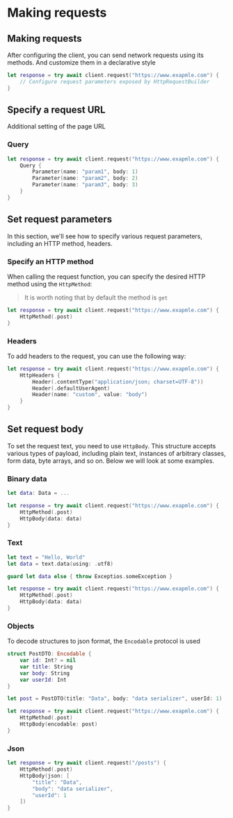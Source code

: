 # Making requests

## Making requests 

After configuring the client, you can send network requests using its methods. And customize them in a declarative style

```swift
let response = try await client.request("https://www.exapmle.com") {
    // Configure request parameters exposed by HttpRequestBuilder
}
```

## Specify a request URL﻿

Additional setting of the page URL

### Query

```swift
let response = try await client.request("https://www.exapmle.com") {
    Query {
        Parameter(name: "param1", body: 1)              
        Parameter(name: "param2", body: 2)              
        Parameter(name: "param3", body: 3)              
    }
}
```

## Set request parameters﻿

In this section, we'll see how to specify various request parameters, including an HTTP method, headers.

### Specify an HTTP method

When calling the request function, you can specify the desired HTTP method using the ``HttpMethod``:

> It is worth noting that by default the method is `get`

```swift
let response = try await client.request("https://www.exapmle.com") {
    HttpMethod(.post)
}
```

### Headers

To add headers to the request, you can use the following way:

```swift
let response = try await client.request("https://www.exapmle.com") {
    HttpHeaders {
        Header(.contentType("application/json; charset=UTF-8"))
        Header(.defaultUserAgent)
        Header(name: "custom", value: "body")
    }
}
```

## Set request body

To set the request text, you need to use ``HttpBody``. This structure accepts various types of payload, including plain text, instances of arbitrary classes, form data, byte arrays, and so on. Below we will look at some examples.

### Binary data

```swift
let data: Data = ...

let response = try await client.request("https://www.exapmle.com") {
    HttpMethod(.post)
    HttpBody(data: data)
}
```

### Text

```swift
let text = "Hello, World"
let data = text.data(using: .utf8)

guard let data else { throw Exceptios.someException }

let response = try await client.request("https://www.exapmle.com") {
    HttpMethod(.post)
    HttpBody(data: data)
}
```

### Objects

To decode structures to json format, the `Encodable` protocol is used

```swift
struct PostDTO: Encodable {
    var id: Int? = nil
    var title: String
    var body: String
    var userId: Int
}

let post = PostDTO(title: "Data", body: "data serializer", userId: 1)

let response = try await client.request("https://www.exapmle.com") {
    HttpMethod(.post)
    HttpBody(encodable: post)
}
```

### Json

```swift
let response = try await client.request("/posts") {
    HttpMethod(.post)
    HttpBody(json: [
        "title": "Data",
        "body": "data serializer",
        "userId": 1
    ])
}
```
